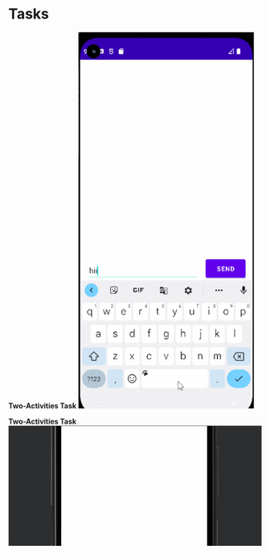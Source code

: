 # Tasks

**Two-Activities Task**
![Screenshot](tasks.gif)

**Two-Activities Task**
![Screenshot](taskstwoactgif.gif)